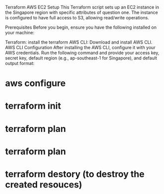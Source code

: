 Terraform AWS EC2 Setup
This Terraform script sets up an EC2 instance in the Singapore region with specific attributes of question one. The instance is configured to have full access to S3, allowing read/write operations.

Prerequisites
Before you begin, ensure you have the following installed on your machine:

Terraform: install the terraform
AWS CLI: Download and install AWS CLI.
AWS CLI Configuration
After installing the AWS CLI, configure it with your AWS credentials. Run the following command and provide your access key, secret key, default region (e.g., ap-southeast-1 for Singapore), and default output format:

# aws configure

# terraform init

# terraform plan

# terraform plan

# terraform destory (to destroy the created resouces)
